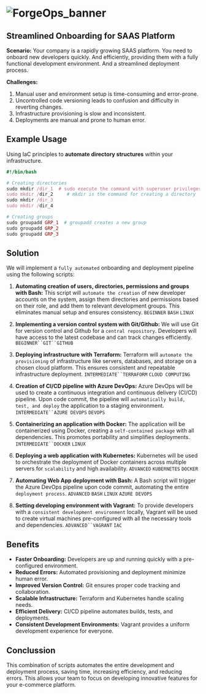 # ![ForgeOps_banner](https://github.com/AleMorales9011/FORGE-OPS/blob/b3ea1a4c67603b566e740a72ff104e034b9e616d/010-IMAGES/Forge-ops%20banner.jpg)

## Streamlined Onboarding for SAAS Platform

**Scenario:** Your company is a rapidly growing SAAS platform. You need to onboard new developers quickly. And efficiently, providing them with a fully functional development environment. And a streamlined deployment process.

**Challenges:**

1. Manual user and environment setup is time-consuming and error-prone.
2. Uncontrolled code versioning leads to confusion and difficulty in reverting changes.
3. Infrastructure provisioning is slow and inconsistent.
4. Deployments are manual and prone to human error.

## Example Usage

Using IaC principles to **automate directory structures** within your infrastructure.

```ruby
#!/bin/bash

# Creating directories
sudo mkdir /dir_1  # sudo execute the command with superuser privileges
sudo mkdir /dir_2     # mkdir is the command for creating a directory
sudo mkdir /dir_3
sudo mkdir /dir_4

# Creating groups
sudo groupadd GRP_1  # groupadd creates a new group
sudo groupadd GRP_2
sudo groupadd GRP_3

```

## Solution

We will implement a ```fully automated``` onboarding and deployment pipeline using the following scripts:


1. **Automating creation of users, directories, permissions and groups with Bash:**
This script will ```automate the creation``` of new developer accounts on the system, assign them directories and permissions based on their role, and add them to relevant development groups. This eliminates manual setup and ensures consistency.
`BEGINNER` `BASH` `LINUX`

2. **Implementing a version control system with Git/Github:**
We will use Git for version control and Github for a ```central repository```. Developers will have access to the latest codebase and can track changes efficiently.
`BEGINNER``GIT``GITHUB`

3. **Deploying infrastructure with Terraform:**
Terraform will ```automate the provisioning``` of infrastructure like servers, databases, and storage on a chosen cloud platform. This ensures consistent and repeatable infrastructure deployment.
`INTERMEDIATE``TERRAFORM` `CLOUD COMPUTING`

4. **Creation of CI/CD pipeline with Azure DevOps:**
Azure DevOps will be used to create a continuous integration and continuous delivery (CI/CD) pipeline. Upon code commit, the pipeline will ```automatically build, test, and deploy``` the application to a staging environment.
`INTERMEDIATE``AZURE DEVOPS` `DEVOPS`

5. **Containerizing an application with Docker:**
The application will be containerized using Docker, creating a ```self-contained package``` with all dependencies. This promotes portability and simplifies deployments.
`INTERMEDIATE``DOCKER` `LINUX`

6. **Deploying a web application with Kubernetes:**
Kubernetes will be used to orchestrate the deployment of Docker containers across multiple servers for ```scalability``` and high availability.
`ADVANCED` `KUBERNETES` `DOCKER`

7. **Automating Web App deployment with Bash:**
A Bash script will trigger the Azure DevOps pipeline upon code commit, automating the entire ```deployment process```.
`ADVANCED` `BASH` `LINUX` `AZURE DEVOPS`

8. **Setting developing environment with Vagrant:**
To provide developers with a ```consistent development environment``` locally, Vagrant will be used to create virtual machines pre-configured with all the necessary tools and dependencies.
`ADVANCED``VAGRANT` `IAC`

## Benefits

* **Faster Onboarding:** Developers are up and running quickly with a pre-configured environment.
* **Reduced Errors:** Automated provisioning and deployment minimize human error.
* **Improved Version Control:** Git ensures proper code tracking and collaboration.
* **Scalable Infrastructure:** Terraform and Kubernetes handle scaling needs.
* **Efficient Delivery:** CI/CD pipeline automates builds, tests, and deployments.
* **Consistent Development Environments:** Vagrant provides a uniform development experience for everyone.

## Conclussion

This combination of scripts automates the entire development and deployment process, saving time, increasing efficiency, and reducing errors. This allows your team to focus on developing innovative features for your e-commerce platform.
